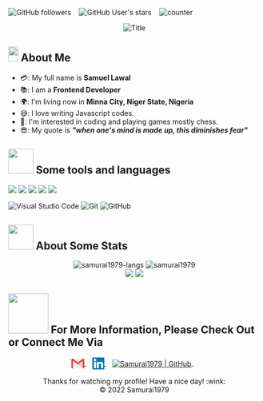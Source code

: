<img alt="GitHub followers" src="https://img.shields.io/github/followers/samurai1979?style=social"> &nbsp;&nbsp; <img alt="GitHub User's stars" src="https://img.shields.io/github/stars/samurai1979?style=social"> &nbsp;&nbsp; ![counter](https://en45p9rvivielwz.m.pipedream.net)

<div align="center">
  <img src="https://readme-typing-svg.herokuapp.com?font=Architects+Daughter&color=%2338C2FF&size=50&center=true&vCenter=true&height=60&width=600&lines=Hi!+I'm+Samuel+Lawal;Welcome+to+my+profile!" alt="Title"></img>
</div>


## <img src="https://raw.githubusercontent.com/nixin72/nixin72/master/wave.gif" height="30px" width="20px"></img> About Me

- 💳: My full name is **Samuel Lawal** 
- 📚: I am a **Frontend Developer**
- 🌍: I'm living now in **Minna City, Niger State, Nigeria**
- 😅: I love writing Javascript codes.
- 🧐: I'm interested in coding and playing games mostly chess.
- 😎: My quote is ***"when one's mind is made up, this diminishes fear"*** 

## <img src="https://media2.giphy.com/media/QssGEmpkyEOhBCb7e1/giphy.gif?cid=ecf05e47a0n3gi1bfqntqmob8g9aid1oyj2wr3ds3mg700bl&rid=giphy.gif" height="50px" width="50px">   Some tools and languages 
<img src="https://badges.aleen42.com/src/javascript.svg" />  <img src="https://badges.aleen42.com/src/react.svg" />  <img src="https://badges.aleen42.com/src/typescript.svg" />  <img src="https://badges.aleen42.com/src/redux.svg" />  <img src="https://badges.aleen42.com/src/node.svg" />

![Visual Studio Code](https://img.shields.io/badge/Visual%20Studio%20Code-0078d7.svg?style=for-the-badge&logo=visual-studio-code&logoColor=white) ![Git](https://img.shields.io/badge/git-%23F05033.svg?style=for-the-badge&logo=git&logoColor=white) ![GitHub](https://img.shields.io/badge/github-%23121011.svg?style=for-the-badge&logo=github&logoColor=white) 

## <img src="https://media0.giphy.com/media/cNZqrH5IzOG0xrlWks/giphy.gif?cid=ecf05e47map255q427en9uprqc1sb0unjq5k4fnqg5pmhhs4&rid=giphy.gif&ct=s" height="50px" width="50px"> About Some Stats
<div align="center">
<img height="150em" src="https://github-readme-stats.vercel.app/api/top-langs/?username=samurai1979&layout=compact&show_icon=true&theme=algolia" alt="samurai1979-langs"/>
<img height="150em" src="https://github-readme-stats.vercel.app/api/?username=samurai1979&layout=compact&show_icon=true&theme=algolia" alt="samurai1979"/>
</div>
<div align="center">
  <img src="http://github-readme-streak-stats.herokuapp.com?user=samurai1979&theme=algolia&background=0d1117&hide_border=true" />
  <img src="https://activity-graph.herokuapp.com/graph?username=samurai1979&theme=react-dark"/>
</div>

## <img src='https://raw.githubusercontent.com/ShahriarShafin/ShahriarShafin/main/Assets/handshake.gif' height="80px" width="80px"> For More Information, Please Check Out or Connect Me Via
<p align="center">
  <a href="mailto:samuellawal1979@gmail.com" >
    <img align="center" alt="Samurai1979 | Gmail" width="26px" src="https://github.com/SatYu26/SatYu26/blob/master/Assets/Gmail.svg" />
  </a> &nbsp;&nbsp;
  
  <a href="https://www.linkedin.com/in/samurailawal/" target="_blank">
    <img align="center" alt="Samurai1979 | Linkedin" width="24px" src="https://github.com/SatYu26/SatYu26/blob/master/Assets/Linkedin.svg" />
  </a> &nbsp;&nbsp;
  
  <a href="https://profile-summary-for-github.herokuapp.com/user/samurai1979" target="_blank">
    <img align="center" alt="Samurai1979 | GitHub" width="26px" src="https://upload.wikimedia.org/wikipedia/commons/thumb/a/ae/Github-desktop-logo-symbol.svg/1024px-Github-desktop-logo-symbol.svg.png" />
  </a> &nbsp;&nbsp;
<p> 

<div align="center">
  Thanks for watching my profile! Have a nice day! :wink: <br/>
  &copy; 2022 Samurai1979
</div>


